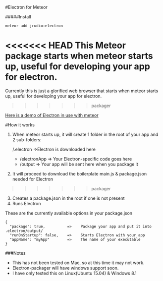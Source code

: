 #Electron for Meteor

#####Install

    meteor add jrudio:electron
    
<<<<<<< HEAD
This Meteor package starts when meteor starts up, useful for developing your app for electron.
=======
Currently this is just a glorified web browser that starts when meteor starts up, useful for developing your app for electron.
>>>>>>> packager

[Here is a demo of Electron in use with meteor](https://www.youtube.com/watch?v=1OpsJp1_OK4)

#How it works
1.  When meteor starts up, it will create 1 folder in the root of your app and 2 sub-folders:

    /.electron  =>Electron is downloaded here
      -  /electronApp => Your Electron-specific code goes here
      -  /output    => Your app will be sent here when you package it
2.  It will proceed to download the boilerplate main.js & package.json needed for Electron
>>>>>>> packager
3.  Creates a package.json in the root if one is not present
4.  Runs Electron


These are the currently available options in your package.json


    {
      "package": true,          =>    Package your app and put it into .electron/output/
      "runOnStartup": false,    =>    Starts Electron with your app
      "appName": "myApp"        =>    The name of your executable
    }


###Notes

* This has not been tested on Mac, so at this time it may not work.
* Electron-packager will have windows support soon.
* I have only tested this on Linux(Ubuntu 15.04) & Windows 8.1